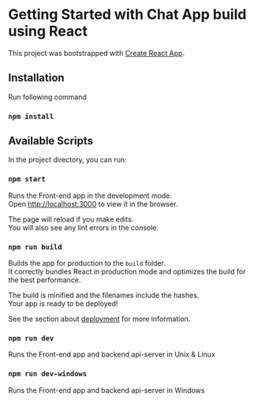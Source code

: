 # Getting Started with Chat App build using React

This project was bootstrapped with [Create React App](https://github.com/facebook/create-react-app).

## Installation
Run following command

### `npm install`


## Available Scripts

In the project directory, you can run:

### `npm start`

Runs the Front-end app in the development mode.\
Open [http://localhost:3000](http://localhost:3000) to view it in the browser.

The page will reload if you make edits.\
You will also see any lint errors in the console.

### `npm run build`

Builds the app for production to the `build` folder.\
It correctly bundles React in production mode and optimizes the build for the best performance.

The build is minified and the filenames include the hashes.\
Your app is ready to be deployed!

See the section about [deployment](https://facebook.github.io/create-react-app/docs/deployment) for more information.

### `npm run dev`

Runs the Front-end app and backend api-server in Unix & Linux

### `npm run dev-windows`

Runs the Front-end app and backend api-server in Windows

